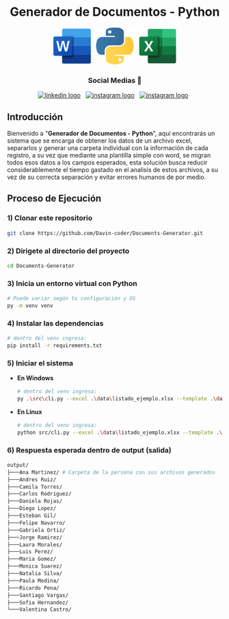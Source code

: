 <div align="center">

# Generador de Documentos - Python

<img src="./public/word_logo.png" width="88">
<img src="./public/python_logo.png" width="88" style="margin: 0 0.5rem">
<img src="./public/excel_logo.png" width="88">


### Social Medias 📲

<p align="center" style="margin: 0.7rem 0 0.7rem 0">
    <a href="https://www.linkedin.com/in/davin-coder/" target="_blank">
        <img src="https://img.shields.io/static/v1?message=LinkedIn&logo=linkedin&label=&color=0077B5&logoColor=white&labelColor=&style=for-the-badge" height="25" alt="linkedin logo"  /></a>&nbsp;&nbsp;
    <a href="https://www.instagram.com/davin_coder/" target="_blank">
        <img src="https://img.shields.io/static/v1?message=Instagram&logo=instagram&label=&color=E4405F&logoColor=white&labelColor=&style=for-the-badge" height="25" alt="instagram logo"  /></a>&nbsp;&nbsp;
    <a href="https://github.com/Davin-coder" target="_blank">
        <img src="https://img.shields.io/badge/GitHub-100000?style=for-the-badge&logo=github&logoColor=white" height="25" alt="instagram logo"  /></a>&nbsp;&nbsp;
</p>

</div>

## Introducción

Bienvenido a "**Generador de Documentos - Python**", aquí encontrarás un sistema que se encarga de obtener los datos de un archivo excel, separarlos y generar una carpeta individual con la información de cada registro, a su vez que mediante una plantilla simple con word, se migran todos esos datos a los campos esperados, esta solución busca reducir considerablemente el tiempo gastado en el analisis de estos archivos, a su vez de su correcta separación y evitar errores humanos de por medio.

## Proceso de Ejecución

### 1) Clonar este repositorio
```bash
git clone https://github.com/Davin-coder/Documents-Generator.git
```

### 2) Dirigete al directorio del proyecto
```bash
cd Documents-Generator
```

### 3) Inicia un entorno virtual con Python
```bash
# Puede variar según tu configuración y OS
py -m venv venv
```

### 4) Instalar las dependencias
```bash
# dentro del venv ingresa:
pip install -r requirements.txt
```

### 5) Iniciar el sistema

- **En Windows**
    ```bash
    # dentro del venv ingresa:
    py .\src\cli.py --excel .\data\listado_ejemplo.xlsx --template .\data\plantilla_easy.docx --out .\data\output
    ```

- **En Linux**
    ```bash
    # dentro del venv ingresa:
    python src/cli.py --excel .\data\listado_ejemplo.xlsx --template .\data\plantilla_easy.docx --out .\data\output
    ```

### 6) Respuesta esperada dentro de output (salida)

```bash
output/
├───Ana Martinez/ # Carpeta de la persona con sus archivos generados
├───Andres Ruiz/
├───Camila Torres/
├───Carlos Rodriguez/
├───Daniela Rojas/
├───Diego Lopez/
├───Esteban Gil/
├───Felipe Navarro/
├───Gabriela Ortiz/
├───Jorge Ramirez/
├───Laura Morales/
├───Luis Perez/
├───Maria Gomez/
├───Monica Suarez/
├───Natalia Silva/
├───Paula Medina/
├───Ricardo Pena/
├───Santiago Vargas/
├───Sofia Hernandez/
└───Valentina Castro/
```